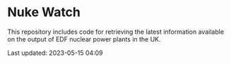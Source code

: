 # Nuke Watch

This repository includes code for retrieving the latest information available on the output of EDF nuclear power plants in the UK.

Last updated: 2023-05-15 04:09